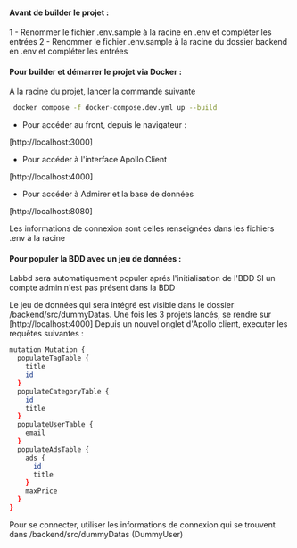 #### Avant de builder le projet :

1 - Renommer le fichier .env.sample à la racine en .env et compléter les entrées
2 - Renommer le fichier .env.sample à la racine du dossier backend en .env et compléter les entrées

#### Pour builder et démarrer le projet via Docker :

A la racine du projet, lancer la commande suivante

```bash
 docker compose -f docker-compose.dev.yml up --build
```

- Pour accéder au front, depuis le navigateur :

[http://localhost:3000]

- Pour accéder à l'interface Apollo Client

[http://localhost:4000]

- Pour accéder à Admirer et la base de données

[http://localhost:8080]

Les informations de connexion sont celles renseignées dans les fichiers .env à la racine

#### Pour populer la BDD avec un jeu de données :

Labbd sera automatiquement populer aprés l'initialisation de l'BDD SI un compte admin n'est pas présent dans la BDD

Le jeu de données qui sera intégré est visible dans le dossier /backend/src/dummyDatas.
Une fois les 3 projets lancés, se rendre sur [http://localhost:4000]
Depuis un nouvel onglet d'Apollo client, executer les requêtes suivantes :

```bash
mutation Mutation {
  populateTagTable {
    title
    id
  }
  populateCategoryTable {
    id
    title
  }
  populateUserTable {
    email
  }
  populateAdsTable {
    ads {
      id
      title
    }
    maxPrice
  }
}
```

Pour se connecter, utiliser les informations de connexion qui se trouvent dans /backend/src/dummyDatas (DummyUser)
